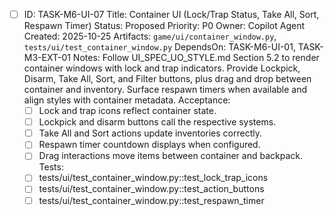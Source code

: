 - [ ] ID: TASK-M6-UI-07
  Title: Container UI (Lock/Trap Status, Take All, Sort, Respawn Timer)
  Status: Proposed
  Priority: P0
  Owner: Copilot Agent
  Created: 2025-10-25
  Artifacts: `game/ui/container_window.py`, `tests/ui/test_container_window.py`
  DependsOn: TASK-M6-UI-01, TASK-M3-EXT-01
  Notes:
  Follow UI_SPEC_UO_STYLE.md Section 5.2 to render container windows with lock and trap indicators.
  Provide Lockpick, Disarm, Take All, Sort, and Filter buttons, plus drag and drop between container and inventory.
  Surface respawn timers when available and align styles with container metadata.
  Acceptance:
  - [ ] Lock and trap icons reflect container state.
  - [ ] Lockpick and disarm buttons call the respective systems.
  - [ ] Take All and Sort actions update inventories correctly.
  - [ ] Respawn timer countdown displays when configured.
  - [ ] Drag interactions move items between container and backpack.
  Tests:
  - [ ] tests/ui/test_container_window.py::test_lock_trap_icons
  - [ ] tests/ui/test_container_window.py::test_action_buttons
  - [ ] tests/ui/test_container_window.py::test_respawn_timer
